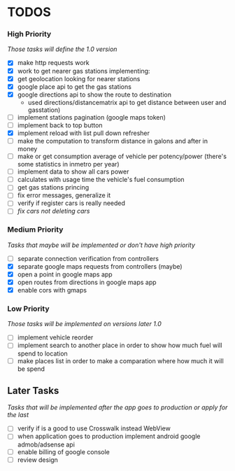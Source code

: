 # TODOS

### High Priority
*Those tasks will define the 1.0 version*

- [x] make http requests work
- [x] work to get nearer gas stations implementing:
 - [x] get geolocation looking for nearer stations
 - [x] google place api to get the gas stations
 - [x] google directions api to show the route to destination
   - used directions/distancematrix api to get distance between user and gasstation)
- [ ] implement stations pagination (google maps token)
- [ ] implement back to top button
- [x] implement reload with list pull down refresher
- [ ] make the computation to transform distance in galons and after in money
 - [ ] make or get consumption average of vehicle per potency/power (there's some statistics in inmetro per year)
- [ ] implement data to show all cars power
- [ ] calculates with usage time the vehicle's fuel consumption
- [ ] get gas stations princing
- [ ] fix error messages, generalize it
- [ ] verify if register cars is really needed
- [ ] *fix cars not deleting cars*

### Medium Priority
*Tasks that maybe will be implemented or don't have high priority*

- [ ] separate connection verification from controllers
- [x] separate google maps requests from controllers (maybe)
- [x] open a point in google maps app
- [x] open routes from directions in google maps app
- [x] enable cors with gmaps

### Low Priority
*Those tasks will be implemented on versions later 1.0*

- [ ] implement vehicle reorder
- [ ] implement search to another place in order to show how much fuel will spend to location
- [ ] make places list in order to make a comparation where how much it will be spend

## Later Tasks
*Tasks that will be implemented after the app goes to production or apply for the last*

- [ ] verify if is a good to use Crosswalk instead WebView
- [ ] when application goes to production implement android google admob/adsense api
- [ ] enable billing of google console
- [ ] review design
